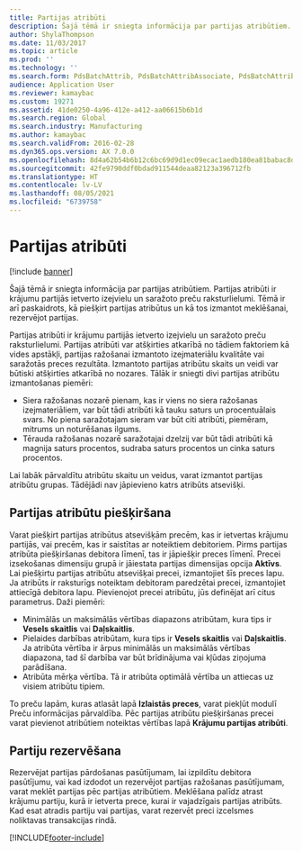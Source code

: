 ```yaml
---
title: Partijas atribūti
description: Šajā tēmā ir sniegta informācija par partijas atribūtiem. Partijas atribūti ir krājumu partijās ietverto izejvielu un saražoto preču raksturlielumi. Tēmā ir arī paskaidrots, kā piešķirt partijas atribūtus un kā tos izmantot meklēšanai, rezervējot partijas.
author: ShylaThompson
ms.date: 11/03/2017
ms.topic: article
ms.prod: ''
ms.technology: ''
ms.search.form: PdsBatchAttrib, PdsBatchAttribAssociate, PdsBatchAttribByAttribGroup, PdsBatchAttribByItem, PdsBatchAttribByitemCustomer, PdsBatchAttribGroup, WHSBatchAttribReserve
audience: Application User
ms.reviewer: kamaybac
ms.custom: 19271
ms.assetid: 41de0250-4a96-412e-a412-aa06615b6b1d
ms.search.region: Global
ms.search.industry: Manufacturing
ms.author: kamaybac
ms.search.validFrom: 2016-02-28
ms.dyn365.ops.version: AX 7.0.0
ms.openlocfilehash: 8d4a62b54b6b12c6bc69d9d1ec09ecac1aedb180ea81babac8d9be146d6e2825
ms.sourcegitcommit: 42fe9790ddf0bdad911544deaa82123a396712fb
ms.translationtype: HT
ms.contentlocale: lv-LV
ms.lasthandoff: 08/05/2021
ms.locfileid: "6739758"
---
```

# <a name="batch-attributes"></a>Partijas atribūti

[!include [banner](../includes/banner.md)]

Šajā tēmā ir sniegta informācija par partijas atribūtiem. Partijas atribūti ir krājumu partijās ietverto izejvielu un saražoto preču raksturlielumi. Tēmā ir arī paskaidrots, kā piešķirt partijas atribūtus un kā tos izmantot meklēšanai, rezervējot partijas.

Partijas atribūti ir krājumu partijās ietverto izejvielu un saražoto preču raksturlielumi. Partijas atribūti var atšķirties atkarībā no tādiem faktoriem kā vides apstākļi, partijas ražošanai izmantoto izejmateriālu kvalitāte vai saražotās preces rezultāta. Izmantoto partijas atribūtu skaits un veidi var būtiski atšķirties atkarībā no nozares. Tālāk ir sniegti divi partijas atribūtu izmantošanas piemēri:

-   Siera ražošanas nozarē pienam, kas ir viens no siera ražošanas izejmateriāliem, var būt tādi atribūti kā tauku saturs un procentuālais svars. No piena saražotajam sieram var būt citi atribūti, piemēram, mitrums un noturēšanas ilgums.
-   Tērauda ražošanas nozarē saražotajai dzelzij var būt tādi atribūti kā magnija saturs procentos, sudraba saturs procentos un cinka saturs procentos.

Lai labāk pārvaldītu atribūtu skaitu un veidus, varat izmantot partijas atribūtu grupas. Tādējādi nav jāpievieno katrs atribūts atsevišķi.

## <a name="assign-batch-attributes"></a>Partijas atribūtu piešķiršana
Varat piešķirt partijas atribūtus atsevišķām precēm, kas ir ietvertas krājumu partijās, vai precēm, kas ir saistītas ar noteiktiem debitoriem. Pirms partijas atribūta piešķiršanas debitora līmenī, tas ir jāpiešķir preces līmenī. Precei izsekošanas dimensiju grupā ir jāiestata partijas dimensijas opcija **Aktīvs**. Lai piešķirtu partijas atribūtu atsevišķai precei, izmantojiet šīs preces lapu. Ja atribūts ir raksturīgs noteiktam debitoram paredzētai precei, izmantojiet attiecīgā debitora lapu. Pievienojot precei atribūtu, jūs definējat arī citus parametrus. Daži piemēri:

-   Minimālās un maksimālās vērtības diapazons atribūtam, kura tips ir **Vesels skaitlis** vai **Daļskaitlis**.
-   Pielaides darbības atribūtam, kura tips ir **Vesels skaitlis** vai **Daļskaitlis**. Ja atribūta vērtība ir ārpus minimālās un maksimālās vērtības diapazona, tad šī darbība var būt brīdinājuma vai kļūdas ziņojuma parādīšana.
-   Atribūta mērķa vērtība. Tā ir atribūta optimālā vērtība un attiecas uz visiem atribūtu tipiem.

To preču lapām, kuras atlasāt lapā **Izlaistās preces**, varat piekļūt modulī Preču informācijas pārvaldība. Pēc partijas atribūtu piešķiršanas precei varat pievienot atribūtiem noteiktas vērtības lapā **Krājumu partijas atribūti**.

## <a name="reserve-batches"></a>Partiju rezervēšana
Rezervējat partijas pārdošanas pasūtījumam, lai izpildītu debitora pasūtījumu, vai kad izdodot un rezervējot partijas ražošanas pasūtījumam, varat meklēt partijas pēc partijas atribūtiem. Meklēšana palīdz atrast krājumu partiju, kurā ir ietverta prece, kurai ir vajadzīgais partijas atribūts. Kad esat atradis partiju vai partijas, varat rezervēt preci izcelsmes noliktavas transakcijas rindā.





[!INCLUDE[footer-include](../../includes/footer-banner.md)]